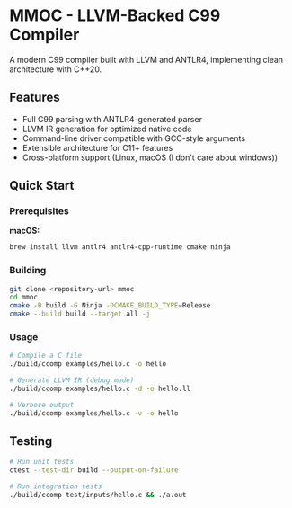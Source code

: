 # MMOC - LLVM-Backed C99 Compiler

A modern C99 compiler built with LLVM and ANTLR4, implementing clean architecture with C++20.

## Features

- Full C99 parsing with ANTLR4-generated parser
- LLVM IR generation for optimized native code
- Command-line driver compatible with GCC-style arguments
- Extensible architecture for C11+ features
- Cross-platform support (Linux, macOS (I don't care about windows))

## Quick Start

### Prerequisites

**macOS:**
```bash
brew install llvm antlr4 antlr4-cpp-runtime cmake ninja
```

### Building

```bash
git clone <repository-url> mmoc
cd mmoc
cmake -B build -G Ninja -DCMAKE_BUILD_TYPE=Release
cmake --build build --target all -j
```

### Usage

```bash
# Compile a C file
./build/ccomp examples/hello.c -o hello

# Generate LLVM IR (debug mode)
./build/ccomp examples/hello.c -d -o hello.ll

# Verbose output
./build/ccomp examples/hello.c -v -o hello
```

## Testing

```bash
# Run unit tests
ctest --test-dir build --output-on-failure

# Run integration tests
./build/ccomp test/inputs/hello.c && ./a.out
```
